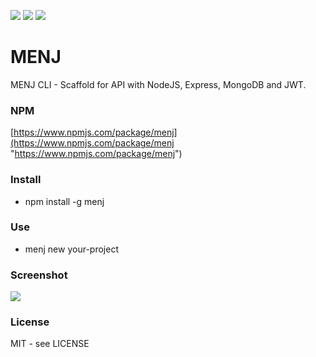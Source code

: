 ![](https://img.shields.io/github/stars/titenq/menj.svg) ![](https://img.shields.io/github/forks/titenq/menj.svg) ![](https://img.shields.io/github/issues/titenq/menj.svg) 

# MENJ

MENJ CLI - Scaffold for API with NodeJS, Express, MongoDB and JWT.

### NPM
[https://www.npmjs.com/package/menj](https://www.npmjs.com/package/menj "https://www.npmjs.com/package/menj")

### Install
- npm install -g menj

### Use
- menj new your-project

### Screenshot

![](https://github.com/titenq/menj/blob/master/screenshot.png?raw=true)

### License

MIT - see LICENSE


